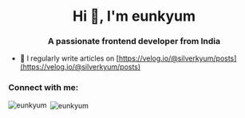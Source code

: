 <h1 align="center">Hi 👋, I'm eunkyum</h1>
<h3 align="center">A passionate frontend developer from India</h3>

- 📝 I regularly write articles on [https://velog.io/@silverkyum/posts](https://velog.io/@silverkyum/posts)

<h3 align="left">Connect with me:</h3>
<p align="left">
</p>


<p><img align="left" src="https://github-readme-stats.vercel.app/api/top-langs?username=eunkyum&show_icons=true&locale=en&layout=compact" alt="eunkyum" /></p>

<p>&nbsp;<img align="center" src="https://github-readme-stats.vercel.app/api?username=eunkyum&show_icons=true&locale=en" alt="eunkyum" /></p>
